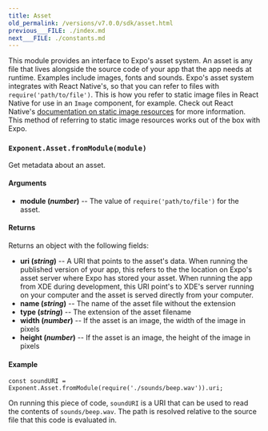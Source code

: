 ```yaml
---
title: Asset
old_permalink: /versions/v7.0.0/sdk/asset.html
previous___FILE: ./index.md
next___FILE: ./constants.md
---
```


This module provides an interface to Expo's asset system. An asset is any file that lives alongside the source code of your app that the app needs at runtime. Examples include images, fonts and sounds. Expo's asset system integrates with React Native's, so that you can refer to files with `require('path/to/file')`. This is how you refer to static image files in React Native for use in an `Image` component, for example. Check out React Native's [documentation on static image resources](https://facebook.github.io/react-native/docs/images.html#static-image-resources) for more information. This method of referring to static image resources works out of the box with Expo.

### `Exponent.Asset.fromModule(module)`

Get metadata about an asset.

#### Arguments

-   **module (_number_)** -- The value of `require('path/to/file')` for the asset.

#### Returns

Returns an object with the following fields:

-   **uri (_string_)** -- A URI that points to the asset's data. When running the published version of your app, this refers to the the location on Expo's asset server where Expo has stored your asset. When running the app from XDE during development, this URI point's to XDE's server running on your computer and the asset is served directly from your computer.
-   **name (_string_)** -- The name of the asset file without the extension
-   **type (_string_)** -- The extension of the asset filename
-   **width (_number_)** -- If the asset is an image, the width of the image in pixels
-   **height (_number_)** -- If the asset is an image, the height of the image in pixels

#### Example

    const soundURI = Exponent.Asset.fromModule(require('./sounds/beep.wav')).uri;

On running this piece of code, `soundURI` is a URI that can be used to read the contents of `sounds/beep.wav`. The path is resolved relative to the source file that this code is evaluated in.
